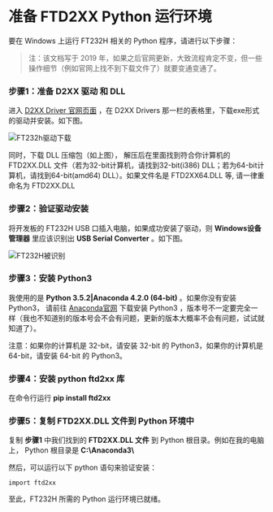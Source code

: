 准备 FTD2XX Python 运行环境
====================================

要在 Windows 上运行 FT232H 相关的 Python 程序，请进行以下步骤： 

> 注：该文档写于 2019 年，如果之后官网更新，大致流程肯定不变，但一些操作细节（例如官网上找不到下载文件了）就要变通变通了。

### 步骤1：准备 D2XX 驱动 和 DLL

进入 [D2XX Driver 官网页面](https://www.ftdichip.com/Drivers/D2XX.htm) ，在 D2XX Drivers 那一栏的表格里，下载exe形式的驱动并安装。如下图。

![FT232h驱动下载](https://github.com/WangXuan95/FTDI-245fifo-interface/blob/master/doc/ft232h_driver_download.png)

同时，下载 DLL 压缩包（如上图）， 解压后在里面找到符合你计算机的 FTD2XX.DLL 文件（若为32-bit计算机，请找到32-bit(i386) DLL；若为64-bit计算机，请找到64-bit(amd64) DLL）。如果文件名是 FTD2XX64.DLL 等, 请一律重命名为 FTD2XX.DLL

### 步骤2：验证驱动安装

将开发板的 FT232H USB 口插入电脑，如果成功安装了驱动，则 **Windows设备管理器** 里应该识别出 **USB Serial Converter** 。如下图。

![FT232H被识别](https://github.com/WangXuan95/FTDI-245fifo-interface/blob/master/doc/ft232h_ready.png)

### 步骤3：安装 Python3

我使用的是 **Python 3.5.2|Anaconda 4.2.0 (64-bit)** 。如果你没有安装 Python3， 请前往 [Anaconda官网](https://www.anaconda.com/products/individual) 下载安装 Python3 ，版本号不一定要完全一样（我也不知道别的版本号会不会有问题，更新的版本大概率不会有问题，试试就知道了）。

注意：如果你的计算机是 32-bit，请安装 32-bit 的 Python3，如果你的计算机是 64-bit，请安装 64-bit 的 Python3。

### 步骤4：安装 python ftd2xx 库

在命令行运行 **pip install ftd2xx**

### 步骤5：复制 FTD2XX.DLL 文件到 Python 环境中

复制 **步骤1** 中我们找到的 **FTD2XX.DLL 文件** 到 Python 根目录。例如在我的电脑上， Python 根目录是 **C:\\Anaconda3\\**

然后，可以运行以下 python 语句来验证安装：

```
import ftd2xx
```


至此，FT232H 所需的 Python 运行环境已就绪。
